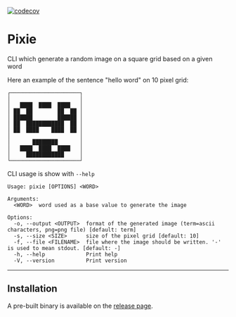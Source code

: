 [![codecov](https://codecov.io/gh/lonepeon/pixie/branch/main/graph/badge.svg?token=HC7WSVDRO2)](https://codecov.io/gh/lonepeon/pixie)

# Pixie

CLI which generate a random image on a square grid based on a given word

Here an example of the sentence "hello word" on 10 pixel grid:

```
┌──────────────────────┐
│                      │
│   ████  ████  ████   │
│ ██  ██        ██  ██ │
│ ██████        ██████ │
│ ██  ████████████  ██ │
│ ██  ████    ████  ██ │
│                      │
│       ████████       │
│   ████  ████  ████   │
│     ████████████     │
└──────────────────────┘
```

CLI usage is show with `--help`

```
Usage: pixie [OPTIONS] <WORD>

Arguments:
  <WORD>  word used as a base value to generate the image

Options:
  -o, --output <OUTPUT>  format of the generated image (term=ascii characters, png=png file) [default: term]
  -s, --size <SIZE>      size of the pixel grid [default: 10]
  -f, --file <FILENAME>  file where the image should be written. '-' is used to mean stdout. [default: -]
  -h, --help             Print help
  -V, --version          Print version
```

---

## Installation

A pre-built binary is available on the [release page](https://github.com/lonepeon/pixie/releases).
